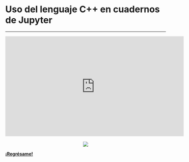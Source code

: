 # Uso del lenguaje C++ en cuadernos de Jupyter

***

<center> <iframe width="560" height="315" src="https://www.youtube.com/embed/aqhSuMYyovc" title="YouTube video player" frameborder="0" allow="accelerometer; autoplay; clipboard-write; encrypted-media; gyroscope; picture-in-picture" allowfullscreen></iframe> </center> 

<br>

<center> <img src="https://img.shields.io/badge/License-CC\_BY--SA\_4.0-lightgrey.svg"> </center> 

**[¡Regrésame!](/index)**